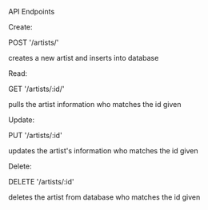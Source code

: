 API Endpoints

Create:

  POST '/artists/'
  
  creates a new artist and inserts into database

Read:

  GET '/artists/:id/'
  
  pulls the artist information who matches the id given
  
Update:

  PUT '/artists/:id'
  
  updates the artist's information who matches the id given

Delete:

  DELETE '/artists/:id'
  
  deletes the artist from database who matches the id given
